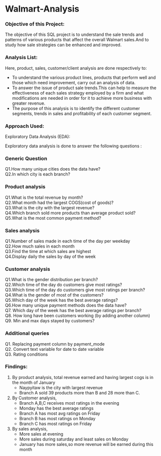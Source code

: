# Walmart-Analysis

### Objective of this Project:
The objective of this SQL project is to understand the sale trends and patterns of various products that affect the overall Walmart sales.And to study how sale strategies can be enhanced and improved. 

### Analysis List:
Here, product, sales, customer/client analysis are done respectively to:

- To understand the various product lines, products that perform well and those which need improvement, carry out an analysis of data.
- To answer the issue of product sale trends.This can help to measure the effectiveness of each sales strategy employed by a firm and what modifications are needed in order for it to achieve more business with greater revenue.
- The purpose of this analysis is to identify the different customer segments, trends in sales and profitability of each customer segment.

### Approach Used:

Exploratory Data Analysis (EDA):    

Exploratory data analysis is done to answer the following questions :
### Generic Question
Q1.How many unique cities does the data have?   
Q2.In which city is each branch?

### Product analysis
Q1.What is the total revenue by month?  
Q2.What month had the largest COGS(cost of goods)?   
Q3.What is the city with the largest revenue?    
Q4.Which branch sold more products than average product sold?   
Q5.What is the most common payment method?  

### Sales analysis
Q1.Number of sales made in each time of the day per weekday   
Q2.How much sales in each month    
Q3.Find the time at which sales are highest   
Q4.Display daily the sales by day of the week

### Customer analysis
Q1.What is the gender distribution per branch?   
Q2.Which time of the day do customers give most ratings?   
Q3.Which time of the day do customers give most ratings per branch?    
Q4.What is the gender of most of the customers?   
Q5.Which day of the week has the best average ratings?   
Q6.How many unique payment methods does the data have?    
Q7. Which day of the week has the best average ratings per branch?     
Q8. How long have been customers working (by adding another column)    
Q9. Min and max days stayed by customers?

### Additional queries
Q1. Replacing payment column by payment_mode   
Q2. Convert text variable for date to date variable   
Q3. Rating conditions

### Findings:
1) By product analysis, total revenue earned and having largest cogs is in the month of January
   - Naypyitaw is the city with largest revenue
   - Branch A sold 39 products more than B and 28 more than C.
2) By Customer analysis,
   - Branch A,B,C receives most ratings in the evening
   - Monday has the best average ratings
   - Branch A has most avg  ratings on Friday
   - Branch B has most ratings on Monday
   - Branch C has most ratings on Friday
3) By sales analysis,
   - More sales at evening
   - More sales during saturday and least sales on Monday
   - January has more sales,so more revenue will be earned during this month

